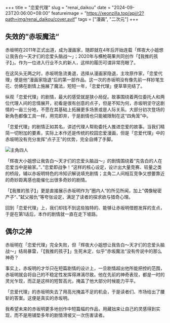 +++
title = "恋爱代理"
slug = "renai_daikou"
date = "2024-09-23T20:06:00+08:00"
featureimage = "https://xeonzilla.top/api/r2?path=img/renai_daikou/cover.avif"
tags = ["漫画", "二次元"]
+++
## 失效的”赤坂魔法“
赤坂明在2011年正式出道，成为漫画家，随即就在4年后开始连载「辉夜大小姐想让我告白～天才们的恋爱头脑战～」；2020年与横枪萌果共同创作「【我推的孩子】」。作为一位进入行业不久的新人，这样的履历可谓非常亮眼了。

在这风头无两之时，赤坂明急流勇退，选择从漫画家隐退，主攻原作家，「恋爱代理」便是他”漫画家隐退“后的第一部作品。这一次的赤坂明没有像先前一样妙笔生花、仿佛在剧情上施展了魔法，短短一年，「恋爱代理」便草草完结了。

纵观「恋爱代理」的剧情，最大的感受就是狭小局促。故事围绕着两位委托人和两位代理人间的恋情展开，初看是很有创意的点子，但是不知为何，赤坂明坚守这剧情的一亩三分地，不愿在其基础上拓展更多场景或是人际关系。大部分初次登场的新角色都像工具一样，用完即弃，于是剧情也只能被限制在这“四角笼”中。

「恋爱代理」的剧情正如其名，讲述代理人帮助委托人推进恋爱的故事。当我们精简一切附加的要素，实际上本作还是传统的校园恋爱漫画，但是「恋爱代理」中的赤坂明没有充分发挥“点子王”的优势，完全自缚了手脚。

![主角四人](https://xeonzilla.top/api/r2?path=img/renai_daikou/01.avif "主角四人")

「辉夜大小姐想让我告白～天才们的恋爱头脑战～」的剧情围绕着“先告白的人在恋爱当中是输家。”、”恋爱即战争！“这样的核心设定，设计出大量竞赛、较量之类的桥段，辅以赤坂明特色的冷知识解说填充剧情；主角二人间相互竞争又想要靠近的奇妙距离感也能催化出很多奇妙的剧情。

「【我推的孩子】」更是直接展示赤坂明作为”圈内人“的所见所闻，加上”偶像秘密产子“、”弑父报仇“等夸张设定，满足了读者的探求欲与猎奇心理。

回到「恋爱代理」上，我们却找不到这些独特的、能够让赤坂明借题发挥的支点，于是在第1话后，本作的剧情就一直在走下坡路。

## 偶尔之神
赤坂明在「恋爱代理」完全失败，但「辉夜大小姐想让我告白～天才们的恋爱头脑战～」结局暴雷，「【我推的孩子】」生死未定，似乎”赤坂魔法“没有传说中的那么神奇？

事实上，赤坂明的才华只在短篇剧情的设计上，一旦剧情超出他所能把控的范围，赤坂明就会将自己的不稳定性发挥得淋漓尽致。他在先前的神奇表现，都是一时的灵光乍现，而正是这样的短暂高光，掩盖了他大部分时候能力平平。

「恋爱代理」的赤坂明失去了用高光掩盖不足的机会，于是读者们、市场给出了腰斩的答案。这便是真实的赤坂明。

我希望未来的赤坂明更多地创作中短篇幅的作品，用藏拙来让自己的灵感得到实现，而不是用铺垫多年的剧情滑坡又一次伤害读者。